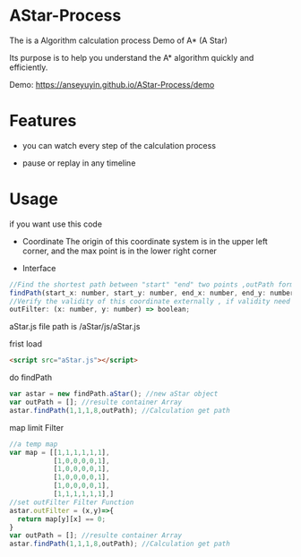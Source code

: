 # AStar-Process
The is a Algorithm calculation process Demo of A* (A Star)

Its purpose is to help you understand the A* algorithm quickly and efficiently.

Demo:
https://anseyuyin.github.io/AStar-Process/demo


# Features

* you can watch every step of the calculation process

* pause or replay in any timeline


# Usage
if you want use this code 

* Coordinate
The origin of this coordinate system is in the upper left corner, and the max point is in the lower right corner


* Interface
`````javascript
//Find the shortest path between "start" "end" two points ,outPath format is [x,y,x1,y1,x2,y2.........]
findPath(start_x: number, start_y: number, end_x: number, end_y: number, outPath: number[]): boolean;
//Verify the validity of this coordinate externally , if validity need return "true"
outFilter: (x: number, y: number) => boolean;          
`````

aStar.js file path is  /aStar/js/aStar.js

frist load 
````html
<script src="aStar.js"></script>
````
do findPath
````javascript
var astar = new findPath.aStar(); //new aStar object
var outPath = []; //resulte container Array
astar.findPath(1,1,1,8,outPath); //Calculation get path
````
map limit Filter
````javascript
//a temp map
var map = [[1,1,1,1,1,1],
           [1,0,0,0,0,1],
           [1,0,0,0,0,1],
           [1,0,0,0,0,1],
           [1,0,0,0,0,1],
           [1,1,1,1,1,1],]
//set outFilter Filter Function      
astar.outFilter = (x,y)=>{
  return map[y][x] == 0;
}
var outPath = []; //resulte container Array
astar.findPath(1,1,1,8,outPath); //Calculation get path
````
